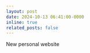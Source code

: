 ```yaml
---
layout: post
date: 2024-10-13 06:41:00-0000
inline: true
related_posts: false
---
```


New personal website